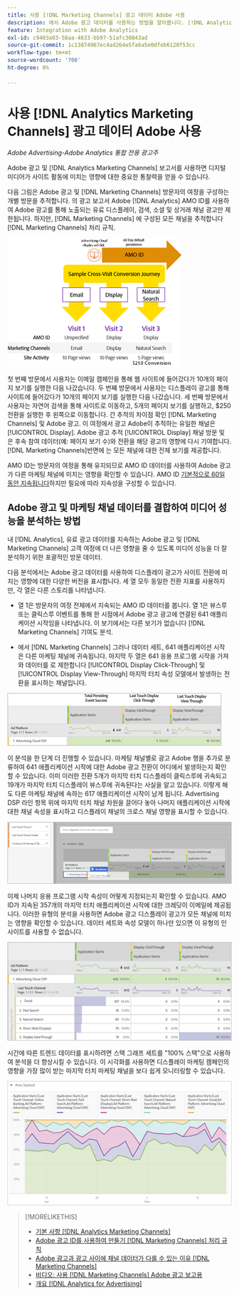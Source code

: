 ```yaml
---
title: 사용 [!DNL Marketing Channels] 광고 데이터 Adobe 사용
description: 에서 Adobe 광고 데이터를 사용하는 방법을 알아봅니다. [!DNL Analytics Marketing Channels].
feature: Integration with Adobe Analytics
exl-id: c9403a03-58aa-4633-bb97-51afc30843ad
source-git-commit: 1c13874967ec4ad264e5fa6a5e0dfeb6120f53cc
workflow-type: tm+mt
source-wordcount: '708'
ht-degree: 0%

---
```


# 사용 [!DNL Analytics Marketing Channels] 광고 데이터 Adobe 사용

*Adobe Advertising-Adobe Analytics 통합 전용 광고주*

Adobe 광고 및 [!DNL Analytics Marketing Channels] 보고서를 사용하면 디지털 미디어가 사이트 활동에 미치는 영향에 대한 중요한 통찰력을 얻을 수 있습니다.

<!-- from video: By using Marketing Channels with your Adobe Advertising data, you can get a more holistic view of how your advertising efforts are affecting site behavior. In particular, you can see the value of your view-through and click-through data, and how your advertising assists or is assisted by other channels. -->

다음 그림은 Adobe 광고 및 [!DNL Marketing Channels] 방문자의 여정을 구성하는 개별 방문을 추적합니다. 의 광고 보고서 Adobe [!DNL Analytics] AMO ID를 사용하여 Adobe 광고를 통해 노출되는 유료 디스플레이, 검색, 소셜 및 상거래 채널 광고만 제한됩니다. 하지만, [!DNL Marketing Channels] 에 구성된 모든 채널을 추적합니다 [!DNL Marketing Channels] 처리 규칙.

![Adobe 광고 및 [!DNL Marketing Channels] 방문자 여정에서 개별 방문 횟수 추적](/help/integrations/assets/a4adc-mc-sample-journey2.png)

첫 번째 방문에서 사용자는 이메일 캠페인을 통해 웹 사이트에 들어갔다가 10개의 페이지 보기를 실행한 다음 나갔습니다. 두 번째 방문에서 사용자는 디스플레이 광고를 통해 사이트에 들어갔다가 10개의 페이지 보기를 실행한 다음 나갔습니다. 세 번째 방문에서 사용자는 자연어 검색을 통해 사이트로 이동하고, 5개의 페이지 보기를 실행하고, $250 전환을 실행한 후 왼쪽으로 이동합니다. 간 추적의 차이점 확인 [!DNL Marketing Channels] 및 Adobe 광고. 이 여정에서 광고 Adobe이 추적하는 유일한 채널은 [!UICONTROL Display]. Adobe 광고 추적 [!UICONTROL Display] 채널 방문 및 은 후속 참여 데이터(예: 페이지 보기 수)와 전환을 해당 광고의 영향에 다시 기여합니다. [!DNL Marketing Channels]반면에 는 모든 채널에 대한 전체 보기를 제공합니다.

AMO ID는 방문자의 여정을 통해 유지되므로 AMO ID 데이터를 사용하여 Adobe 광고가 다른 마케팅 채널에 미치는 영향을 확인할 수 있습니다. AMO ID [기본적으로 60일 동안 지속됩니다](/help/integrations/analytics/overview.md)하지만 필요에 따라 지속성을 구성할 수 있습니다.

## Adobe 광고 및 마케팅 채널 데이터를 결합하여 미디어 성능을 분석하는 방법

내 [!DNL Analytics], 유료 광고 데이터를 지속하는 Adobe 광고 및 [!DNL Marketing Channels] 고객 여정에 더 나은 영향을 줄 수 있도록 미디어 성능을 더 잘 분석하기 위한 포괄적인 방문 데이터.

다음 분석에서는 Adobe 광고 데이터를 사용하여 디스플레이 광고가 사이트 전환에 미치는 영향에 대한 다양한 버전을 표시합니다. 세 열 모두 동일한 전환 지표를 사용하지만, 각 열은 다른 스토리를 나타냅니다.

* 열 1은 방문자의 여정 전체에서 지속되는 AMO ID 데이터를 봅니다. 열 1은 뷰스루 또는 클릭스루 이벤트를 통해 한 시점에서 Adobe 광고 광고에 연결된 641 애플리케이션 시작임을 나타냅니다. 이 보기에서는 다른 보기가 없습니다 [!DNL Marketing Channels] 기여도 분석.

* 에서 [!DNL Marketing Channels] 그러나 데이터 세트, 641 애플리케이션 시작 은 다른 마케팅 채널에 귀속됩니다. 마지막 두 열은 641 응용 프로그램 시작을 가져와 데이터를 로 제한합니다 [!UICONTROL Display Click-Through] 및 [!UICONTROL Display View-Through] 마지막 터치 속성 모델에서 발생하는 전환을 표시하는 채널입니다.

![디스플레이 광고가 사이트 변환에 미치는 영향 예](/help/integrations/assets/a4adc-mc-display-impact.png)

이 분석을 한 단계 더 진행할 수 있습니다. 마케팅 채널별로 광고 Adobe 행을 추가로 분류하여 641 애플리케이션 시작에 대한 Adobe 광고 전환이 어디에서 발생하는지 확인할 수 있습니다. 이미 이러한 전환 5개가 마지막 터치 디스플레이 클릭스루에 귀속되고 19개가 마지막 터치 디스플레이 뷰스루에 귀속된다는 사실을 알고 있습니다. 이렇게 해도 다른 마케팅 채널에 속하는 617 애플리케이션 시작이 남게 됩니다. Advertising DSP 라인 항목 위에 마지막 터치 채널 차원을 끌어다 놓아 나머지 애플리케이션 시작에 대한 채널 속성을 표시하고 디스플레이 채널의 크로스 채널 영향을 표시할 수 있습니다.

![마지막 터치 채널 차원을 추가하는 방법](/help/integrations/assets/a4adc-mc-display-impact-ltc.png)

이제 나머지 응용 프로그램 시작 속성이 어떻게 지정되는지 확인할 수 있습니다. AMO ID가 지속된 357개의 마지막 터치 애플리케이션 시작에 대한 크레딧이 이메일에 제공됩니다. 이러한 유형의 분석을 사용하면 Adobe 광고 디스플레이 광고가 모든 채널에 미치는 영향을 확인할 수 있습니다. 데이터 세트와 속성 모델이 하나만 있으면 이 유형의 인사이트를 사용할 수 없습니다.

![디스플레이 채널의 크로스 채널 영향 예](/help/integrations/assets/a4adc-mc-display-impact-x-channel.png)

시간에 따른 트렌드 데이터를 표시하려면 스택 그래프 세트를 &quot;100% 스택&quot;으로 사용하여 분석을 더 향상시킬 수 있습니다. 이 시각화를 사용하면 디스플레이 마케팅 캠페인의 영향을 가장 많이 받는 마지막 터치 마케팅 채널을 보다 쉽게 모니터링할 수 있습니다.

![디스플레이 채널의 트렌드 크로스 채널 영향의 예](/help/integrations/assets/a4adc-mc-display-impact-x-channel-trend.png)

>[!MORELIKETHIS]
>
>* [기본 사항 [!DNL Analytics Marketing Channels]](mc-overview.md)
>* [Adobe 광고 ID를 사용하여 만들기 [!DNL Marketing Channels] 처리 규칙](mc-ids.md)
>* [Adobe 광고과 광고 사이에 채널 데이터가 다를 수 있는 이유 [!DNL Marketing Channels]](mc-data-variances.md)
>* [비디오: 사용 [!DNL Marketing Channels] Adobe 광고 보고용](https://experienceleague.adobe.com/docs/advertising-cloud-learn/tutorials/analytics/analytics-reporting-a4adc.html)
>* [개요 [!DNL Analytics for Advertising]](/help/integrations/analytics/overview.md)

